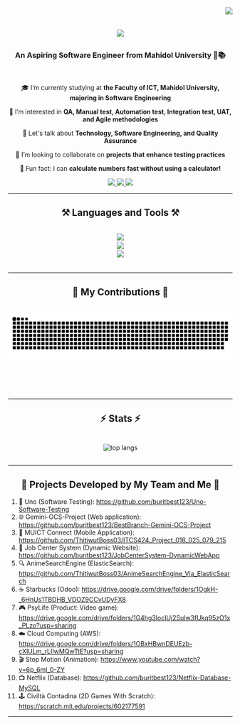 <img align="right" src="https://visitor-badge.laobi.icu/badge?page_id=buritbest123.buritbest123" />

<h1 align="center">
    <img src="https://readme-typing-svg.herokuapp.com?font=Fira+Code&size=21&pause=1000&color=70B227&width=435&lines=Hi+There!+%F0%9F%91%8B+++My+name+is+Best+%F0%9F%92%BB%E2%9C%A8" />
</h1>

<h3 align="center">An Aspiring Software Engineer from Mahidol University 🚀📚</h3>

<br/>

<div align="center">
 
 🎓 I’m currently studying at **the Faculty of ICT, Mahidol University, majoring in Software Engineering**
 
 🌱 I’m interested in **QA, Manual test, Automation test, Integration test, UAT, and Agile methodologies**
 
 💬 Let's talk about **Technology, Software Engineering, and Quality Assurance**
 
 🤝 I’m looking to collaborate on **projects that enhance testing practices**
 
 🧮 Fun fact: I can **calculate numbers fast without using a calculator!**

 </div>
 
<div align="center"> 
  <a href="mailto:burit.sih@gmail.com">
    <img src="https://img.shields.io/badge/Gmail-D14836?style=for-the-badge&logo=gmail&logoColor=white" />
  </a>
  <a href="https://linkedin.com/in/burit-sihabut-best" target="_blank">
    <img src="https://img.shields.io/badge/LinkedIn-0077B5?style=for-the-badge&logo=linkedin&logoColor=white" target="_blank" />
  </a>
   <a href="https://www.linkedin.com/in/burit-sihabut-best/overlay/1635555072571/single-media-viewer/?profileId=ACoAADfSILIB9DQz7LxtkZhjUa4g4qqFi7AuFCQ" target="_blank">
     <img src="https://img.shields.io/badge/Portfolio-FF5722?style=for-the-badge&logo=todoist&logoColor=white" target="_blank" /> <!-- sqlite, safari, google-chrome are other good icon options -->
  </a>
</div>

<hr/>

<h2 align="center">⚒️ Languages and Tools ⚒️</h2>
<br/>
<div align="center">
    <img src="https://skillicons.dev/icons?i=aws,docker,nodejs,mongodb,spring,mysql,express,kubernetes,elasticsearch,figma,firebase,flutter,bootstrap" /><br>
    <img src="https://skillicons.dev/icons?i=js,java,python,c,react,html,css,kotlin,dart,linux,matlab" /><br>
    <img src="https://skillicons.dev/icons?i=linux,gcp,azure,unity,git,postman,tensorflow,arduino,photoshop,illustrator,premiere,ae" />
</div>

<br/>
<hr/>

<div align="center">
  <h2>🐍 My Contributions 🐍</h2>
  <br>
  <img alt="snake eating my contributions" src="https://raw.githubusercontent.com/buritbest123/buritbest123/output/github-contribution-grid-snake.svg" />
  
  <br/><br/><br/>
</div>

<hr/>

<h2 align="center">⚡ Stats ⚡</h2>
<br>
<div align="center">
    <img width=325 align="center" src="https://github-readme-stats.vercel.app/api/top-langs/?username=buritbest123&langs_count=10&title_color=0891b2&text_color=ffffff&icon_color=0891b2&bg_color=1c1917&hide_border=true&locale=en&custom_title=Top%20%Languages" alt="top langs" />
</div>
<br/>

<hr/>

<h2 align="center">🚀 Projects Developed by My Team and Me 🚀</h2>

1. 🧪 Uno (Software Testing): https://github.com/buritbest123/Uno-Software-Testing
2. 🌐 Gemini-OCS-Project (Web application): https://github.com/buritbest123/BestBranch-Gemini-OCS-Project
3. 📱 MUICT Connect (Mobile Application): https://github.com/ThitiwutBoss03/ITCS424_Project_018_025_079_215
4. 💼 Job Center System (Dynamic Website): https://github.com/buritbest123/JobCenterSystem-DynamicWebApp
5. 🔍 AnimeSearchEngine (ElasticSearch): https://github.com/ThitiwutBoss03/AnimeSearchEngine_Via_ElasticSearch
6. ☕ Starbucks (Odoo): https://drive.google.com/drive/folders/1OgkH-_6HnUs1TBDHB_VDOZ9CCvUDyFX8
7. 🎮 PsyLife (Product: Video game): https://drive.google.com/drive/folders/1G4hg3locIUj2Sulw3fUkq95zO1x_PLzo?usp=sharing
8. ☁️ Cloud Computing (AWS): https://drive.google.com/drive/folders/1OBxHBwnDEUEzb-cXlULm_rLIIwMQwTtE?usp=sharing
9. 🎬 Stop Motion (Animation): https://www.youtube.com/watch?v=6p_6ml_0-ZY
10. 📺 Netflix (Database): https://github.com/buritbest123/Netflix-Database-MySQL
11. 🕹️ Civiltà Contadina (2D Games With Scratch): https://scratch.mit.edu/projects/602177591

<hr/>
